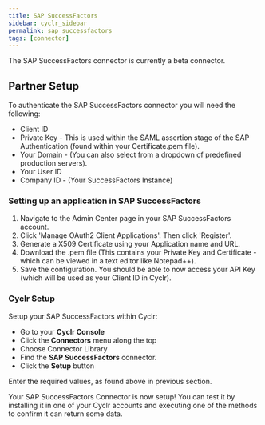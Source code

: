 ```yaml
---
title: SAP SuccessFactors
sidebar: cyclr_sidebar
permalink: sap_successfactors
tags: [connector]
---
```


The SAP SuccessFactors connector is currently a beta connector.

## Partner Setup

To authenticate the SAP SuccessFactors connector you will need the following:

- Client ID
- Private Key - This is used within the SAML assertion stage of the SAP Authentication (found within your Certificate.pem file).
- Your Domain - (You can also select from a dropdown of predefined production servers).
- Your User ID
- Company ID - (Your SuccessFactors Instance)

### Setting up an application in SAP SuccessFactors

1. Navigate to the Admin Center page in your SAP SuccessFactors account.
2. Click 'Manage OAuth2 Client Applications'. Then click 'Register'.
3. Generate a X509 Certificate using your Application name and URL. 
4. Download the .pem file (This contains your Private Key and Certificate - which can be viewed in a text editor like Notepad++).
5. Save the configuration. You should be able to now access your API Key (which will be used as your Client ID in Cyclr).


### Cyclr Setup

Setup your SAP SuccessFactors within Cyclr:

- Go to your **Cyclr Console**
- Click the **Connectors** menu along the top
- Choose Connector Library
- Find the **SAP SuccessFactors** connector.
- Click the **Setup** button

Enter the required values, as found above in previous section.

Your SAP SuccessFactors Connector is now setup! You can test it by installing it in one of your Cyclr accounts and executing one of the methods to confirm it can return some data.

